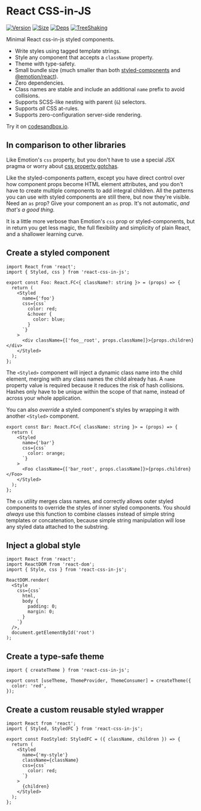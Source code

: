 # React CSS-in-JS

[![Version](https://badgen.net/npm/v/react-css-in-js)](https://www.npmjs.com/package/react-css-in-js)
[![Size](https://badgen.net/bundlephobia/minzip/react-css-in-js)](https://bundlephobia.com/result?p=react-css-in-js)
[![Deps](https://badgen.net/bundlephobia/dependency-count/react-css-in-js)](https://bundlephobia.com/result?p=react-css-in-js)
[![TreeShaking](https://badgen.net/bundlephobia/tree-shaking/react-css-in-js)](https://bundlephobia.com/result?p=react-css-in-js)

Minimal React css-in-js styled components.

- Write styles using tagged template strings.
- Style any component that accepts a `className` property.
- Theme with type-safety.
- Small bundle size (much smaller than both [styled-components](https://bundlephobia.com/result?p=styled-components) and [@emotion/react](https://bundlephobia.com/result?p=@emotion/react)).
- Zero dependencies.
- Class names are stable and include an additional `name` prefix to avoid collisions.
- Supports SCSS-like nesting with parent (`&`) selectors.
- Supports _all_ CSS at-rules.
- Supports zero-configuration server-side rendering.

Try it on [codesandbox.io](https://codesandbox.io/s/react-css-in-js-iup6f).

## In comparison to other libraries

Like Emotion's `css` property, but you don't have to use a special JSX pragma or worry about [css property gotchas](https://emotion.sh/docs/css-prop#gotchas).

Like the styled-components pattern, except you have direct control over how component props become HTML element attributes, and you don't have to create multiple components to add integral children. All the patterns you can use with styled components are still there, but now they're visible. Need an `as` prop? Give your component an `as` prop. It's not automatic, _and that's a good thing._

It is a little more verbose than Emotion's `css` prop or styled-components, but in return you get less magic, the full flexibility and simplicity of plain React, and a shallower learning curve.

## Create a styled component

```tsx
import React from 'react';
import { Styled, css } from 'react-css-in-js';

export const Foo: React.FC<{ className?: string }> = (props) => {
  return (
    <Styled
      name={'foo'}
      css={css`
        color: red;
        &:hover {
          color: blue;
        }
      `}
    >
      <div className={['foo__root', props.className]}>{props.children}</div>
    </Styled>
  );
};
```

The `<Styled>` component will inject a dynamic class name into the child element, merging with any class names the child already has. A `name` property value is required because it reduces the risk of hash collisions. Hashes only have to be unique within the scope of that name, instead of across your whole application.

You can also _override_ a styled component's styles by wrapping it with another `<Styled>` component.

```tsx
export const Bar: React.FC<{ className: string }> = (props) => {
  return (
    <Styled
      name={'bar'}
      css={css`
        color: orange;
      `}
    >
      <Foo className={['bar_root', props.className]}>{props.children}</Foo>
    </Styled>
  );
};
```

The `cx` utility merges class names, and correctly allows outer styled components to override the styles of inner styled components. You should _always_ use this function to combine classes instead of simple string templates or concatenation, because simple string manipulation will lose any styled data attached to the substring.

## Inject a global style

```tsx
import React from 'react';
import ReactDOM from 'react-dom';
import { Style, css } from 'react-css-in-js';

ReactDOM.render(
  <Style
    css={css`
      html,
      body {
        padding: 0;
        margin: 0;
      }
    `}
  />,
  document.getElementById('root')
);
```

## Create a type-safe theme

```tsx
import { createTheme } from 'react-css-in-js';

export const [useTheme, ThemeProvider, ThemeConsumer] = createTheme({
  color: 'red',
});
```

## Create a custom reusable styled wrapper

```tsx
import React from 'react';
import { Styled, StyledFC } from 'react-css-in-js';

export const FooStyled: StyledFC = ({ className, children }) => {
  return (
    <Styled
      name={'my-style'}
      className={className}
      css={css`
        color: red;
      `}
    >
      {children}
    </Styled>
  );
};
```
